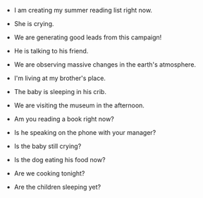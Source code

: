 
- I am creating my summer reading list right now.

-   She is crying.
-   We are generating good leads from this campaign!
-   He is talking to his friend.
-   We are observing massive changes in the earth's atmosphere.
-   I'm living at my brother's place.
-   The baby is sleeping in his crib.
-   We are visiting the museum in the afternoon.
-   Am you reading a book right now?
-   Is he speaking on the phone with your manager?
-   Is the baby still crying?
-   Is the dog eating his food now?
-   Are we cooking tonight?
-   Are the children sleeping yet?